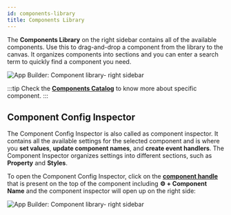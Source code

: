 ```yaml
---
id: components-library
title: Components Library
---
```


The **Components Library** on the right sidebar contains all of the available components. Use this to drag-and-drop a component from the library to the canvas. It organizes components into sections and you can enter a search term to quickly find a component you need.

<div style={{textAlign: 'center'}}>

<img className="screenshot-full" src="/img/v2-beta/app-builder/rightsidebar/librarynew.png" alt="App Builder: Component library- right sidebar"/>

</div>

:::tip
Check the **[Components Catalog](/docs/widgets/overview)** to know more about specific component.
:::

## Component Config Inspector

The Component Config Inspector is also called as component inspector. It contains all the available settings for the selected component and is where you **set values**, **update component names**, and **create event handlers**. The Component Inspector organizes settings into different sections, such as **Property** and **Styles**. 

To open the Component Config Inspector, click on the **[component handle](/docs/app-builder/canvas#arrange-components)** that is present on the top of the component including **⚙️ + Component Name** and the component inspector will open up on the right side:

<div style={{textAlign: 'center'}}>

<img className="screenshot-full" src="/img/v2-beta/app-builder/rightsidebar/configinspector.gif" alt="App Builder: Component library- right sidebar"/>

</div>

